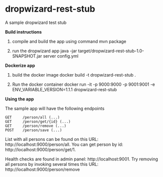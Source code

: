 # dropwizard-rest-stub
A sample dropwizard test stub


**Build instructions**

1)  compile and build the app using command
mvn package

2) run the dropwizard app
java -jar target/dropwizard-rest-stub-1.0-SNAPSHOT.jar server config.yml

**Dockerize app**

1) build the docker image
docker build -t dropwizard-rest-stub .


2) Run the docker container
docker run -it -p 9000:9000 -p 9001:9001 -e ENV_VARIABLE_VERSION=1.1.1 dropwizard-rest-stub


**Using the app**

The sample app will have the following endpoints
```
GET     /person/all (...)
GET     /person/get/{id} (...)
GET     /person/remove (...)
POST    /person/save (...)
```

 List with all persons can be found on this URL: http://localhost:9000/person/all. You can get person by id: http://localhost:9000/person/get/1.

Health checks are found in admin panel: http://localhost:9001. Try removing all persons by invoking several times this URL: http://localhost:9000/person/remove
